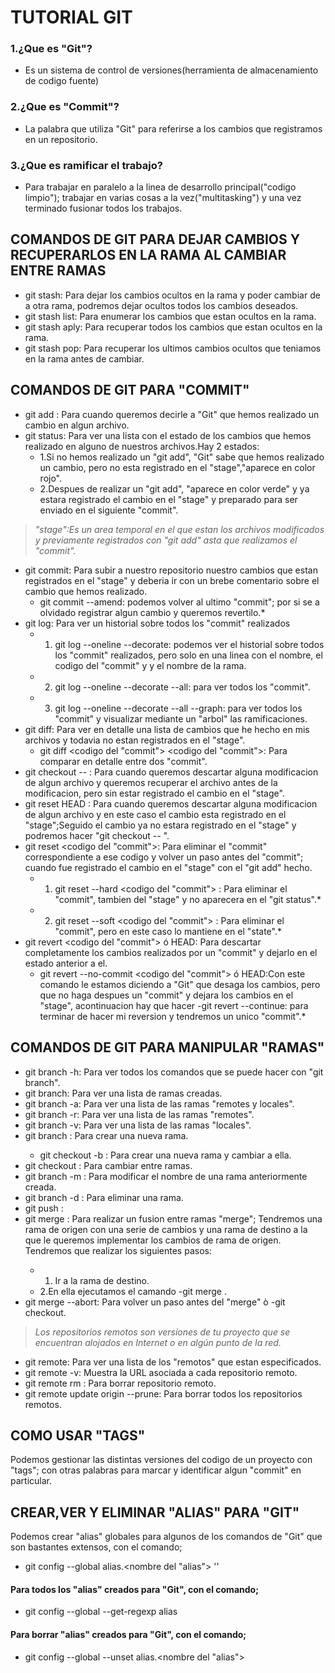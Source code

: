 # TUTORIAL GIT
### 1.¿Que es "Git"?
- Es un sistema de control de versiones(herramienta de almacenamiento de codigo fuente)
### 2.¿Que es "Commit"?
- La palabra que utiliza "Git" para referirse a los cambios que registramos en un repositorio.
### 3.¿Que es ramificar el trabajo?
- Para trabajar en paralelo a la linea de desarrollo principal("codigo limpio"); trabajar en varias cosas a la vez("multitasking") y una vez terminado fusionar todos los trabajos.
## COMANDOS DE GIT PARA DEJAR CAMBIOS Y RECUPERARLOS EN LA RAMA AL CAMBIAR ENTRE RAMAS 
- git stash: Para dejar los cambios ocultos en la rama y poder cambiar de a otra rama, podremos dejar ocultos todos los cambios deseados.
- git stash list: Para enumerar los cambios que estan ocultos en la rama.
- git stash aply: Para recuperar todos los cambios que estan ocultos en la rama.
- git stash pop: Para recuperar los ultimos cambios ocultos que teniamos en la rama antes de cambiar.

## COMANDOS DE GIT PARA "COMMIT"
- git add <nombre del archivo>: Para cuando queremos decirle a "Git" que hemos realizado un cambio en algun archivo.
- git status: Para ver una lista con el estado de los cambios que hemos realizado en alguno de nuestros archivos.Hay 2 estados:
    - 1.Si no hemos realizado un "git add", "Git" sabe que hemos realizado un cambio, pero no esta registrado en el "stage","aparece en color rojo".
	- 2.Despues de realizar un "git add", "aparece en color verde" y ya estara registrado el cambio en el "stage" y preparado para ser enviado en el siguiente "commit".
> *"stage":Es un area temporal en el que estan los archivos modificados y previamente registrados con "git add" asta que realizamos el "commit".*
- git commit: Para subir a nuestro repositorio nuestro cambios que estan registrados en el "stage" y deberia ir con un brebe comentario sobre el cambio que hemos realizado.
	 - git commit --amend: podemos volver al ultimo "commit"; por si se a olvidado registrar algun cambio y queremos revertilo.*
- git log: Para ver un historial sobre todos los "commit" realizados
	 - 1. git log --oneline --decorate: podemos ver el historial sobre todos los "commit" realizados, pero solo en una linea con el nombre, el codigo del "commit" y y el nombre de la rama. 
	 - 2. git log --oneline --decorate --all: para ver todos los "commit".
	 - 3. git log --oneline --decorate --all --graph: para ver todos los "commit" y visualizar mediante un "arbol" las ramificaciones.	
- git diff: Para ver en detalle una lista de cambios que he hecho en mis archivos y todavia no estan registrados en el "stage".
    - git diff <codigo del "commit"> <codigo del "commit">: Para comparar en detalle entre dos "commit".
- git checkout -- <nombre del archivo>: Para cuando queremos descartar alguna modificacion de algun archivo y queremos recuperar el archivo antes de la modificacion, pero sin estar registrado el cambio en el "stage".
- git reset HEAD <nombre del archivo>: Para cuando queremos descartar alguna modificacion de algun archivo y  en este caso el cambio esta registrado en el "stage";Seguido el cambio ya no estara registrado en el "stage" y podremos hacer "git checkout -- <nombre del archivo>".
- git reset <codigo del "commit">: Para eliminar el "commit" correspondiente a ese codigo y volver un paso antes del "commit"; cuando fue registrado el cambio en el "stage" con el "git add" hecho.
	 - 1. git reset --hard <codigo del "commit"> : Para eliminar el "commit", tambien del "stage" y no aparecera en el "git status".*
	 - 2. git reset --soft <codigo del "commit"> : Para eliminar el "commit", pero en este caso lo mantiene en el "state".*
- git revert <codigo del "commit"> ó HEAD: Para descartar completamente los cambios realizados por un "commit" y dejarlo en el estado anterior a el.
	 - git revert --no-commit <codigo del "commit"> ó HEAD:Con este comando le estamos diciendo a "Git" que desaga los cambios, pero que no haga despues un "commit" y dejara los cambios en el "stage", acontinuacion hay que hacer -git revert --continue: para terminar de hacer mi reversion y tendremos un unico "commit".*

## COMANDOS DE GIT PARA MANIPULAR "RAMAS"
- git branch -h: Para ver todos los comandos que se puede hacer con "git branch".	
- git branch: Para ver una lista de ramas creadas.
- git branch -a: Para ver una lista de las ramas "remotes y locales".
- git branch -r: Para ver una lista de las ramas "remotes".
- git branch -v: Para ver una lista de las ramas "locales".
- git branch <nombre de la nueva rama>: Para crear una nueva rama.
	- git checkout -b <nombre de la nueva rama>: Para crear una nueva rama y cambiar a ella.
- git checkout <nombre de la rama>: Para cambiar entre ramas.
- git branch -m <nombre antiguo de la rama> <nuevo nombre de la rama>: Para modificar el nombre de una rama anteriormente creada.
- git branch -d <nombre de la rama>: Para eliminar una rama.
- git push <nombre rama remote> :<nombre rama local>
- git merge <nombre rama origen>: Para realizar un fusion entre ramas "merge"; Tendremos una rama de origen con una serie de cambios y una rama de destino a la que le queremos implementar los cambios de  rama de origen. Tendremos que realizar los siguientes pasos:
    - 1. Ir a la rama de destino.
    - 2.En ella ejecutamos el camando -git merge <nombre rama origen>.
- git merge --abort: Para volver un paso antes del "merge" ò -git checkout.
> *Los repositorios remotos son versiones de tu proyecto que se encuentran alojados en Internet o en algún punto de la red.*
- git remote: Para ver una lista de los "remotos" que estan especificados.
- git remote -v: Muestra la URL asociada a cada repositorio remoto.
- git remote rm <nombre repositorio remote>: Para borrar repositorio remoto.
- git remote update origin --prune: Para borrar todos los repositorios remotos.

## COMO USAR "TAGS"
Podemos gestionar las distintas versiones del codigo de un proyecto con "tags"; con otras palabras para marcar y identificar algun "commit" en particular.
	
## CREAR,VER Y ELIMINAR "ALIAS" PARA "GIT"
Podemos crear "alias" globales para algunos de los comandos de "Git" que son bastantes extensos, con el comando;
- git config --global alias.<nombre del "alias"> '<comando git que vamos asignar al alias>'

#### Para todos los "alias" creados para "Git", con el comando;
- git config --global --get-regexp alias

#### Para borrar "alias" creados para "Git", con el comando;
- git config --global --unset alias.<nombre del "alias">










